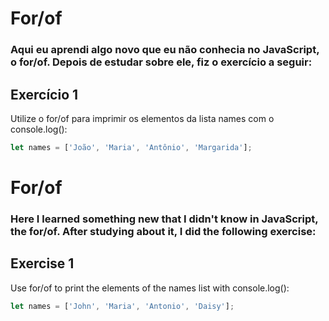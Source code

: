 

# For/of

### Aqui eu aprendi algo novo que eu não conhecia no JavaScript, o for/of. Depois de estudar sobre ele, fiz o exercício a seguir:

## Exercício 1

Utilize o for/of para imprimir os elementos da lista names com o console.log():
```javascript
let names = ['João', 'Maria', 'Antônio', 'Margarida'];
```

#

# For/of

### Here I learned something new that I didn't know in JavaScript, the for/of. After studying about it, I did the following exercise:

## Exercise 1

Use for/of to print the elements of the names list with console.log():
```javascript
let names = ['John', 'Maria', 'Antonio', 'Daisy'];
```